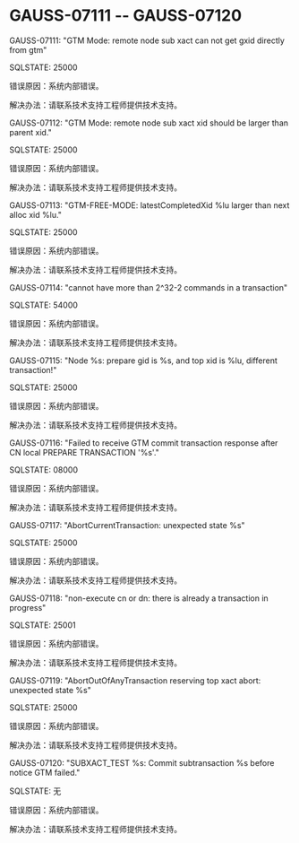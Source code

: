 # GAUSS-07111 -- GAUSS-07120<a name="ZH-CN_TOPIC_0302072930"></a>

GAUSS-07111: "GTM Mode: remote node sub xact can not get gxid directly from gtm"

SQLSTATE: 25000

错误原因：系统内部错误。

解决办法：请联系技术支持工程师提供技术支持。

GAUSS-07112: "GTM Mode: remote node sub xact xid should be larger than parent xid."

SQLSTATE: 25000

错误原因：系统内部错误。

解决办法：请联系技术支持工程师提供技术支持。

GAUSS-07113: "GTM-FREE-MODE: latestCompletedXid %lu larger than next alloc xid %lu."

SQLSTATE: 25000

错误原因：系统内部错误。

解决办法：请联系技术支持工程师提供技术支持。

GAUSS-07114: "cannot have more than 2^32-2 commands in a transaction"

SQLSTATE: 54000

错误原因：系统内部错误。

解决办法：请联系技术支持工程师提供技术支持。

GAUSS-07115: "Node %s: prepare gid is %s, and top xid is %lu, different transaction!"

SQLSTATE: 25000

错误原因：系统内部错误。

解决办法：请联系技术支持工程师提供技术支持。

GAUSS-07116: "Failed to receive GTM commit transaction response after CN local PREPARE TRANSACTION '%s'."

SQLSTATE: 08000

错误原因：系统内部错误。

解决办法：请联系技术支持工程师提供技术支持。

GAUSS-07117: "AbortCurrentTransaction: unexpected state %s"

SQLSTATE: 25000

错误原因：系统内部错误。

解决办法：请联系技术支持工程师提供技术支持。

GAUSS-07118: "non-execute cn or dn: there is already a transaction in progress"

SQLSTATE: 25001

错误原因：系统内部错误。

解决办法：请联系技术支持工程师提供技术支持。

GAUSS-07119: "AbortOutOfAnyTransaction reserving top xact abort: unexpected state %s"

SQLSTATE: 25000

错误原因：系统内部错误。

解决办法：请联系技术支持工程师提供技术支持。

GAUSS-07120: "SUBXACT\_TEST %s: Commit subtransaction %s before notice GTM failed."

SQLSTATE: 无

错误原因：系统内部错误。

解决办法：请联系技术支持工程师提供技术支持。

